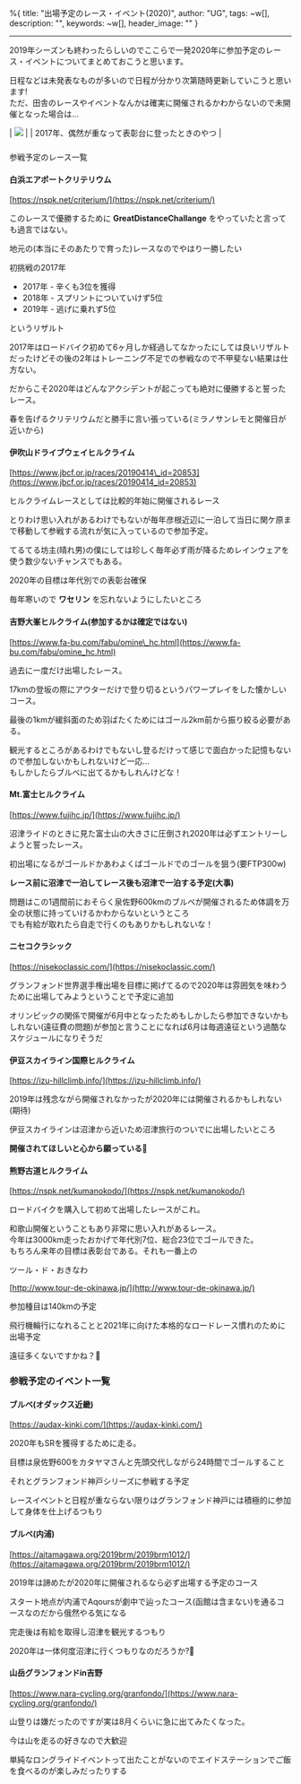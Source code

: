 %{
  title: "出場予定のレース・イベント(2020)",
  author: "UG",
  tags: ~w[],
  description: "",
  keywords: ~w[],
  header_image: ""
}

---
2019年シーズンも終わったらしいのでここらで一発2020年に参加予定のレース・イベントについてまとめておこうと思います。  
  
日程などは未発表なものが多いので日程が分かり次第随時更新していこうと思います!  
ただ、田舎のレースやイベントなんかは確実に開催されるかわからないので未開催となった場合は...

| [![](https://1.bp.blogspot.com/-9CGNw9DLN1k/XaSJQu5BeoI/AAAAAAAACBg/QOzMNPUS8awUshFJnwpgjms9mvxG45bsACLcBGAsYHQ/s640/IMG_0428.JPG)](https://1.bp.blogspot.com/-9CGNw9DLN1k/XaSJQu5BeoI/AAAAAAAACBg/QOzMNPUS8awUshFJnwpgjms9mvxG45bsACLcBGAsYHQ/s1600/IMG_0428.JPG) |
| 2017年、偶然が重なって表彰台に登ったときのやつ |

###   
参戦予定のレース一覧

#### 白浜エアポートクリテリウム

[https://nspk.net/criterium/](https://nspk.net/criterium/)&nbsp;

このレースで優勝するために **GreatDistanceChallange** をやっていたと言っても過言ではない。

地元の(本当にそのあたりで育った)レースなのでやはり一勝したい

  

初挑戦の2017年

- 2017年 - 辛くも3位を獲得
- 2018年 - スプリントについていけず5位
- 2019年 - 逃げに乗れず5位

というリザルト

2017年はロードバイク初めて6ヶ月しか経過してなかったにしては良いリザルトだったけどその後の2年はトレーニング不足での参戦なので不甲斐ない結果は仕方ない。

だからこそ2020年はどんなアクシデントが起こっても絶対に優勝すると誓ったレース。

春を告げるクリテリウムだと勝手に言い張っている(ミラノサンレモと開催日が近いから)

  

#### 伊吹山ドライブウェイヒルクライム

[https://www.jbcf.or.jp/races/20190414\_id=20853](https://www.jbcf.or.jp/races/20190414_id=20853)

ヒルクライムレースとしては比較的年始に開催されるレース

とりわけ思い入れがあるわけでもないが毎年彦根近辺に一泊して当日に関ケ原まで移動して参戦する流れが気に入っているので参加予定。

  

てるてる坊主(晴れ男)の僕にしては珍しく毎年必ず雨が降るためレインウェアを使う数少ないチャンスでもある。

  

2020年の目標は年代別での表彰台確保

毎年寒いので **ワセリン** を忘れないようにしたいところ

  

#### 吉野大峯ヒルクライム(参加するかは確定ではない)

[https://www.fa-bu.com/fabu/omine\_hc.html](https://www.fa-bu.com/fabu/omine_hc.html)

過去に一度だけ出場したレース。

17kmの登坂の際にアウターだけで登り切るというパワープレイをした懐かしいコース。

最後の1kmが緩斜面のため羽ばたくためにはゴール2km前から振り絞る必要がある。

観光するところがあるわけでもないし登るだけって感じで面白かった記憶もないので参加しないかもしれないけど一応...  
もしかしたらブルベに出てるかもしれんけどな！

  

#### Mt.富士ヒルクライム

[https://www.fujihc.jp/](https://www.fujihc.jp/)

沼津ライドのときに見た富士山の大きさに圧倒され2020年は必ずエントリーしようと誓ったレース。

初出場になるがゴールドかあわよくばゴールドでのゴールを狙う(要FTP300w)

  

**レース前に沼津で一泊してレース後も沼津で一泊する予定(大事)**

  

問題はこの1週間前におそらく泉佐野600kmのブルベが開催されるため体調を万全の状態に持っていけるかわからないというところ  
でも有給が取れたら自走で行くのもありかもしれないな！

  

#### ニセコクラシック

[https://nisekoclassic.com/](https://nisekoclassic.com/)

グランフォンド世界選手権出場を目標に掲げてるので2020年は雰囲気を味わうために出場してみようということで予定に追加

オリンピックの関係で開催が6月中となったためもしかしたら参加できないかもしれない(遠征費の問題)が参加と言うことになれば6月は毎週遠征という過酷なスケジュールになりそうだ

  

#### 伊豆スカイライン国際ヒルクライム

[https://izu-hillclimb.info/](https://izu-hillclimb.info/)

2019年は残念ながら開催されなかったが2020年には開催されるかもしれない(期待)

伊豆スカイラインは沼津から近いため沼津旅行のついでに出場したいところ

**開催されてほしいと心から願っている🙏**

  

#### 熊野古道ヒルクライム

[https://nspk.net/kumanokodo/](https://nspk.net/kumanokodo/)

ロードバイクを購入して初めて出場したレースがこれ。

和歌山開催ということもあり非常に思い入れがあるレース。  
今年は3000km走ったおかげで年代別7位、総合23位でゴールできた。  
もちろん来年の目標は表彰台である。それも一番上の  
  
  

ツール・ド・おきなわ

[http://www.tour-de-okinawa.jp/](http://www.tour-de-okinawa.jp/)

参加種目は140kmの予定

飛行機輪行になれることと2021年に向けた本格的なロードレース慣れのために出場予定

遠征多くないですかね？🤔

  

### 参戦予定のイベント一覧

#### ブルベ(オダックス近畿)

[https://audax-kinki.com/](https://audax-kinki.com/)

2020年もSRを獲得するために走る。

目標は泉佐野600をカタヤマさんと先頭交代しながら24時間でゴールすること

それとグランフォンド神戸シリーズに参戦する予定

レースイベントと日程が重ならない限りはグランフォンド神戸には積極的に参加して身体を仕上げるつもり

  

#### ブルベ(内浦)

[https://ajtamagawa.org/2019brm/2019brm1012/](https://ajtamagawa.org/2019brm/2019brm1012/)

2019年は諦めたが2020年に開催されるなら必ず出場する予定のコース

スタート地点が内浦でAqoursが劇中で辿ったコース(函館は含まない)を通るコースなのだから俄然やる気になる

完走後は有給を取得し沼津を観光するつもり

2020年は一体何度沼津に行くつもりなのだろうか?🤔

  

#### 山岳グランフォンドin吉野

[https://www.nara-cycling.org/granfondo/](https://www.nara-cycling.org/granfondo/)

山登りは嫌だったのですが実は8月くらいに急に出てみたくなった。

今は山を走るの好きなので大歓迎

単純なロングライドイベントって出たことがないのでエイドステーションでご飯を食べるのが楽しみだったりする

